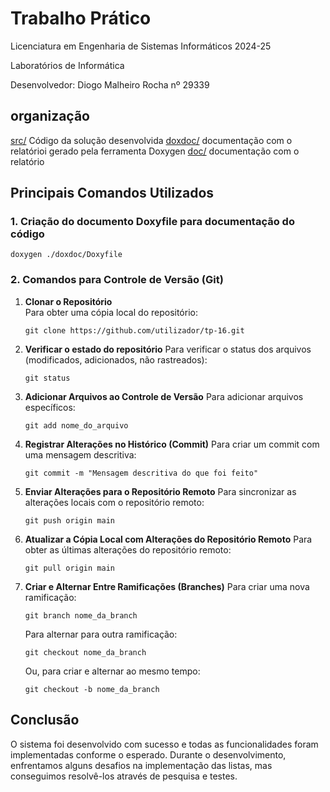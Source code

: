# Trabalho Prático

Licenciatura em Engenharia de Sistemas Informáticos 2024-25

Laboratórios de Informática 

Desenvolvedor: Diogo Malheiro Rocha nº 29339

## organização

[src/](./src/)  Código da solução desenvolvida 
[doxdoc/](./doxdoc/)  documentação com o relatórioi gerado pela ferramenta Doxygen
[doc/](./doc/)  documentação com o relatório

## Principais Comandos Utilizados

### 1. Criação do documento Doxyfile para documentação do código

```[bash]
doxygen ./doxdoc/Doxyfile
```
### 2. Comandos para Controle de Versão (Git)

1. **Clonar o Repositório**  
   Para obter uma cópia local do repositório:
   ```[bash]
   git clone https://github.com/utilizador/tp-16.git
   ```
2. **Verificar o estado do repositório**
    Para verificar o status dos arquivos (modificados, adicionados, não rastreados):
    ```[bash]
    git status
    ```
3. **Adicionar Arquivos ao Controle de Versão**
    Para adicionar arquivos específicos:
    ```[bash]
    git add nome_do_arquivo
    ```
4. **Registrar Alterações no Histórico (Commit)**
    Para criar um commit com uma mensagem descritiva:
    ```[bash]
    git commit -m "Mensagem descritiva do que foi feito"
    ```
5. **Enviar Alterações para o Repositório Remoto**
    Para sincronizar as alterações locais com o repositório remoto:
    ```[bash]
    git push origin main
    ```
6. **Atualizar a Cópia Local com Alterações do Repositório Remoto**
    Para obter as últimas alterações do repositório remoto:
    ```[bash]
    git pull origin main
    ```
7. **Criar e Alternar Entre Ramificações (Branches)**
    Para criar uma nova ramificação:
    ```[bash]
    git branch nome_da_branch
    ```
    Para alternar para outra ramificação:
    ```[bash]
    git checkout nome_da_branch
    ```
    Ou, para criar e alternar ao mesmo tempo:
    ```[bash]
    git checkout -b nome_da_branch
    ```

## Conclusão

O sistema foi desenvolvido com sucesso e todas as funcionalidades foram implementadas conforme o esperado. Durante o desenvolvimento, enfrentamos alguns desafios na implementação das listas, mas conseguimos resolvê-los através de pesquisa e testes. 
